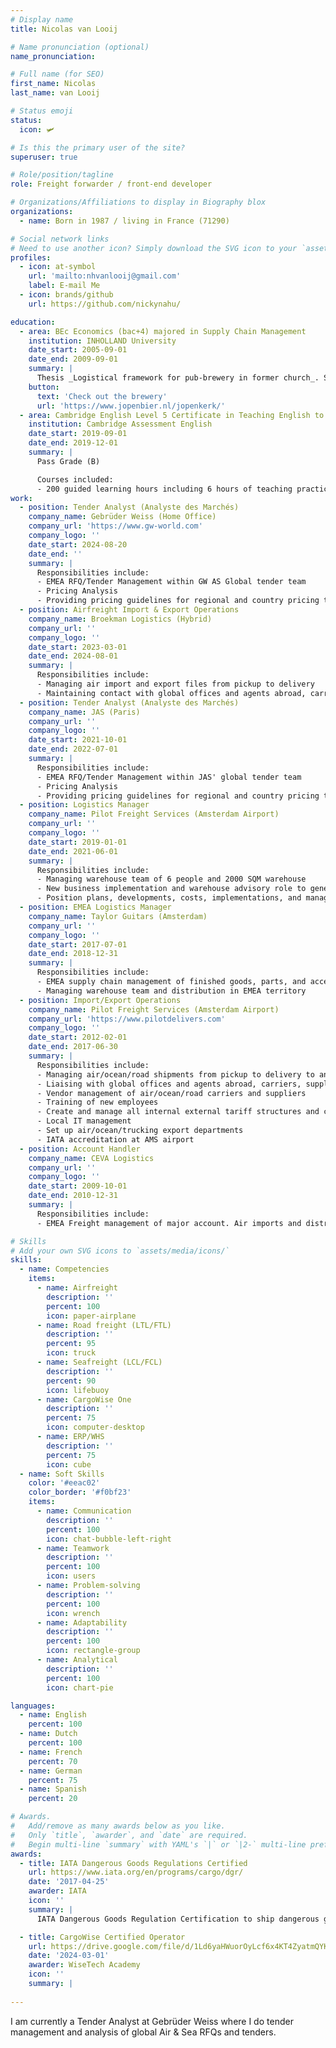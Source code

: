 ```yaml
---
# Display name
title: Nicolas van Looij

# Name pronunciation (optional)
name_pronunciation:

# Full name (for SEO)
first_name: Nicolas
last_name: van Looij

# Status emoji
status:
  icon: 🛩️

# Is this the primary user of the site?
superuser: true

# Role/position/tagline
role: Freight forwarder / front-end developer

# Organizations/Affiliations to display in Biography blox
organizations:
  - name: Born in 1987 / living in France (71290)

# Social network links
# Need to use another icon? Simply download the SVG icon to your `assets/media/icons/` folder.
profiles:
  - icon: at-symbol
    url: 'mailto:nhvanlooij@gmail.com'
    label: E-mail Me
  - icon: brands/github
    url: https://github.com/nickynahu/

education:
  - area: BEc Economics (bac+4) majored in Supply Chain Management
    institution: INHOLLAND University
    date_start: 2005-09-01
    date_end: 2009-09-01
    summary: |
      Thesis _Logistical framework for pub-brewery in former church_. Supervised by [Prof Roderick Balk]. Presented papers at university to Jopen B.V. with succesful graduation and seen partial implementation in 2010.
    button:
      text: 'Check out the brewery'
      url: 'https://www.jopenbier.nl/jopenkerk/'
  - area: Cambridge English Level 5 Certificate in Teaching English to Speakers of Other Languages (CELTA) 
    institution: Cambridge Assessment English
    date_start: 2019-09-01
    date_end: 2019-12-01
    summary: |
      Pass Grade (B)

      Courses included:
      - 200 guided learning hours including 6 hours of teaching practice
work:
  - position: Tender Analyst (Analyste des Marchés)
    company_name: Gebrüder Weiss (Home Office)
    company_url: 'https://www.gw-world.com'
    company_logo: ''
    date_start: 2024-08-20
    date_end: ''
    summary: |
      Responsibilities include:
      - EMEA RFQ/Tender Management within GW AS Global tender team
      - Pricing Analysis
      - Providing pricing guidelines for regional and country pricing teams
  - position: Airfreight Import & Export Operations
    company_name: Broekman Logistics (Hybrid)
    company_url: ''
    company_logo: ''
    date_start: 2023-03-01
    date_end: 2024-08-01
    summary: |
      Responsibilities include:
      - Managing air import and export files from pickup to delivery
      - Maintaining contact with global offices and agents abroad, carriers, suppliers, customers and other vendors and internal departments and stakeholders.
  - position: Tender Analyst (Analyste des Marchés)
    company_name: JAS (Paris)
    company_url: ''
    company_logo: ''
    date_start: 2021-10-01
    date_end: 2022-07-01
    summary: |
      Responsibilities include:
      - EMEA RFQ/Tender Management within JAS' global tender team
      - Pricing Analysis
      - Providing pricing guidelines for regional and country pricing teams
  - position: Logistics Manager
    company_name: Pilot Freight Services (Amsterdam Airport)
    company_url: ''
    company_logo: ''
    date_start: 2019-01-01
    date_end: 2021-06-01
    summary: |
      Responsibilities include:
      - Managing warehouse team of 6 people and 2000 SQM warehouse
      - New business implementation and warehouse advisory role to general MT
      - Position plans, developments, costs, implementations, and manage WH projects
  - position: EMEA Logistics Manager
    company_name: Taylor Guitars (Amsterdam)
    company_url: ''
    company_logo: ''
    date_start: 2017-07-01
    date_end: 2018-12-31
    summary: |
      Responsibilities include:
      - EMEA supply chain management of finished goods, parts, and accessories for designer, manufacturer, and seller of professional acoustic guitars
      - Managing warehouse team and distribution in EMEA territory
  - position: Import/Export Operations
    company_name: Pilot Freight Services (Amsterdam Airport)
    company_url: 'https://www.pilotdelivers.com'
    company_logo: ''
    date_start: 2012-02-01
    date_end: 2017-06-30
    summary: |
      Responsibilities include:
      - Managing air/ocean/road shipments from pickup to delivery to and from worldwide origins and destinations
      - Liaising with global offices and agents abroad, carriers, suppliers, customers and other vendors and internal departments and stakeholders.
      - Vendor management of air/ocean/road carriers and suppliers
      - Training of new employees
      - Create and manage all internal external tariff structures and client proposals
      - Local IT management
      - Set up air/ocean/trucking export departments
      - IATA accreditation at AMS airport
  - position: Account Handler
    company_name: CEVA Logistics
    company_url: ''
    company_logo: ''
    date_start: 2009-10-01
    date_end: 2010-12-31
    summary: |
      Responsibilities include:
      - EMEA Freight management of major account. Air imports and distribution by FTL road service.

# Skills
# Add your own SVG icons to `assets/media/icons/`
skills:
  - name: Competencies
    items:
      - name: Airfreight
        description: ''
        percent: 100
        icon: paper-airplane
      - name: Road freight (LTL/FTL)
        description: ''
        percent: 95
        icon: truck
      - name: Seafreight (LCL/FCL)
        description: ''
        percent: 90
        icon: lifebuoy
      - name: CargoWise One
        description: ''
        percent: 75
        icon: computer-desktop
      - name: ERP/WHS
        description: ''
        percent: 75
        icon: cube
  - name: Soft Skills
    color: '#eeac02'
    color_border: '#f0bf23'
    items:
      - name: Communication
        description: ''
        percent: 100
        icon: chat-bubble-left-right
      - name: Teamwork
        description: ''
        percent: 100
        icon: users
      - name: Problem-solving
        description: ''
        percent: 100
        icon: wrench
      - name: Adaptability
        description: ''
        percent: 100
        icon: rectangle-group
      - name: Analytical
        description: ''
        percent: 100
        icon: chart-pie

languages:
  - name: English
    percent: 100
  - name: Dutch
    percent: 100
  - name: French
    percent: 70
  - name: German
    percent: 75
  - name: Spanish
    percent: 20

# Awards.
#   Add/remove as many awards below as you like.
#   Only `title`, `awarder`, and `date` are required.
#   Begin multi-line `summary` with YAML's `|` or `|2-` multi-line prefix and indent 2 spaces below.
awards:
  - title: IATA Dangerous Goods Regulations Certified
    url: https://www.iata.org/en/programs/cargo/dgr/
    date: '2017-04-25'
    awarder: IATA
    icon: ''
    summary: |
      IATA Dangerous Goods Regulation Certification to ship dangerous goods by air.

  - title: CargoWise Certified Operator
    url: https://drive.google.com/file/d/1Ld6yaHWuorOyLcf6x4KT4ZyatmQYK2dU/view?usp=sharing
    date: '2024-03-01'
    awarder: WiseTech Academy
    icon: ''
    summary: |
      
---
```


I am currently a Tender Analyst at Gebrüder Weiss where I do tender management and analysis of global Air & Sea RFQs and tenders.